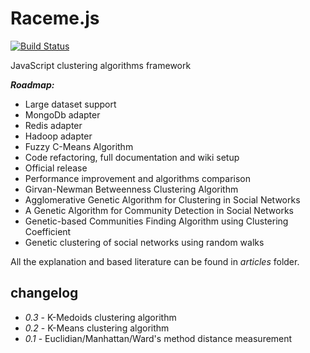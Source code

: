 Raceme.js
=============

[![Build Status](https://travis-ci.org/aie0/racemejs.svg?branch=master)](https://travis-ci.org/aie0/racemejs)

JavaScript clustering algorithms framework

***Roadmap:***
- Large dataset support
- MongoDb adapter
- Redis adapter
- Hadoop adapter
- Fuzzy C-Means Algorithm
- Code refactoring, full documentation and wiki setup
- Official release
- Performance improvement and algorithms comparison
- Girvan-Newman Betweenness Clustering Algorithm
- Agglomerative Genetic Algorithm for Clustering in Social Networks
- A Genetic Algorithm for Community Detection in Social Networks
- Genetic-based Communities Finding Algorithm using Clustering Coefficient
- Genetic clustering of social networks using random walks

All the explanation and based literature can be found in *articles* folder.

changelog
---------

* _0.3_  - K-Medoids clustering algorithm
* _0.2_  - K-Means clustering algorithm
* _0.1_  - Euclidian/Manhattan/Ward's method distance measurement